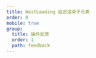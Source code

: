 ```yaml
---
title: WaitLoading 延迟渲染子元素
order: 0
mobile: true
group:
  title: 操作反馈
  order: 1
  path: feedback
---
```


<code src="../demo/WaitLoading.tsx"></code>
<API src="../src/WaitLoading.tsx"></API>
